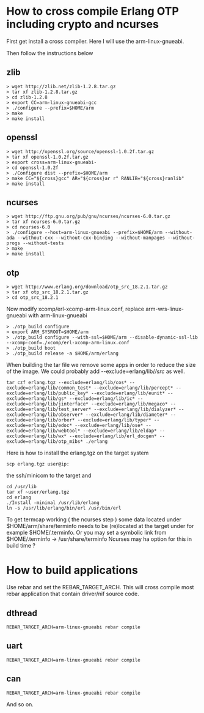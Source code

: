 # How to cross compile Erlang OTP including crypto and ncurses

First get install a cross compiler. Here I will use the
arm-linux-gnueabi.

Then follow the instructions below

## zlib
    > wget http://zlib.net/zlib-1.2.8.tar.gz
    > tar xf zlib-1.2.8.tar.gz
    > cd zlib-1.2.8
    > export CC=arm-linux-gnueabi-gcc
    > ./configure --prefix=$HOME/arm
    > make
    > make install

## openssl
    > wget http://openssl.org/source/openssl-1.0.2f.tar.gz
    > tar xf openssl-1.0.2f.tar.gz
    > export cross=arm-linux-gnueabi-
    > cd openssl-1.0.2f
    > ./Configure dist --prefix=$HOME/arm
    > make CC="${cross}gcc" AR="${cross}ar r" RANLIB="${cross}ranlib"
    > make install

## ncurses
    > wget http://ftp.gnu.org/pub/gnu/ncurses/ncurses-6.0.tar.gz
    > tar xf ncurses-6.0.tar.gz
    > cd ncurses-6.0
    > ./configure --host=arm-linux-gnueabi --prefix=$HOME/arm --without-ada --without-cxx --without-cxx-binding --without-manpages --without-progs --without-tests 
    > make
    > make install

## otp
    > wget http://www.erlang.org/download/otp_src_18.2.1.tar.gz
    > tar xf otp_src_18.2.1.tar.gz
    > cd otp_src_18.2.1

Now modify xcomp/erl-xcomp-arm-linux.conf, replace arm-wrs-linux-gnueabi with arm-linux-gnueabi

    > ./otp_build configure 
    > export ARM_SYSROOT=$HOME/arm
    > ./otp_build configure --with-ssl=$HOME/arm --disable-dynamic-ssl-lib --xcomp-conf=./xcomp/erl-xcomp-arm-linux.conf
    > ./otp_build boot
    > ./otp_build release -a $HOME/arm/erlang

When building the tar file we remove some apps in order to reduce
the size of the image. We could probably add --exclude=erlang/lib/*/src*
as well.

    tar czf erlang.tgz --exclude=erlang/lib/cos* --exclude=erlang/lib/common_test* --exclude=erlang/lib/percept* --exclude=erlang/lib/public_key* --exclude=erlang/lib/eunit* --exclude=erlang/lib/gs* --exclude=erlang/lib/ic* --exclude=erlang/lib/jinterface* --exclude=erlang/lib/megaco* --exclude=erlang/lib/test_server* --exclude=erlang/lib/dialyzer* --exclude=erlang/lib/observer* --exclude=erlang/lib/diameter* --exclude=erlang/lib/orber* --exclude=erlang/lib/typer* --exclude=erlang/lib/edoc* --exclude=erlang/lib/ose* --exclude=erlang/lib/webtool* --exclude=erlang/lib/eldap* --exclude=erlang/lib/wx* --exclude=erlang/lib/erl_docgen* --exclude=erlang/lib/otp_mibs* ./erlang

Here is how to install the erlang.tgz on the target system

    scp erlang.tgz user@ip:

the ssh/minicom to the target and

    cd /usr/lib
    tar xf ~user/erlang.tgz
    cd erlang
    ./Install -minimal /usr/lib/erlang
    ln -s /usr/lib/erlang/bin/erl /usr/bin/erl

To get termcap working ( the ncurses step ) some data located under
$HOME/arm/share/terminfo needs to be (re)located at the target under
for example $HOME/.terminfo. Or you may set a symbolic link from
$HOME/.terminfo  -> /usr/share/terminfo 
Ncurses may ha option for this in build time ?

# How to build applications

Use rebar and set the REBAR_TARGET_ARCH. This will cross compile
most rebar application that contain driver/nif source code.

## dthread

    REBAR_TARGET_ARCH=arm-linux-gnueabi rebar compile

## uart

    REBAR_TARGET_ARCH=arm-linux-gnueabi rebar compile

## can

    REBAR_TARGET_ARCH=arm-linux-gnueabi rebar compile

And so on.
